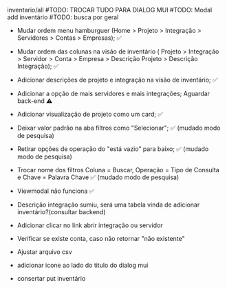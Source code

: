 
inventario/all
#TODO: TROCAR TUDO PARA DIALOG MUI
#TODO: Modal add inventário
#TODO: busca por geral

- Mudar ordem menu hamburguer (Home > Projeto > Integração > Servidores > Contas > Empresas); ✅

- Mudar ordem das colunas na visão de inventário ( Projeto > Integração > Servidor > Conta > Empresa > Descrição Projeto > Descrição Integração); ✅

- Adicionar descrições de projeto e integração na visão de inventário; ✅

- Adicionar a opção de mais servidores e mais integrações; Aguardar back-end ⚠️

- Adicionar visualização de projeto como um card; ✅

- Deixar valor padrão na aba filtros como "Selecionar"; ✅ (mudado modo de pesquisa)

- Retirar opções de operação do "está vazio" para baixo; ✅ (mudado modo de pesquisa)

- Trocar nome dos filtros Coluna = Buscar, Operação = Tipo de Consulta e Chave = Palavra Chave ✅ (mudado modo de pesquisa)

- Viewmodal não funciona ✅

- Descrição integração sumiu, será uma tabela vinda de adicionar inventário?(consultar backend)

- Adicionar clicar no link abrir integração ou servidor

- Verificar se existe conta, caso não retornar "não existente"

- Ajustar arquivo csv

- adicionar icone ao lado do titulo do dialog mui

- consertar put inventário